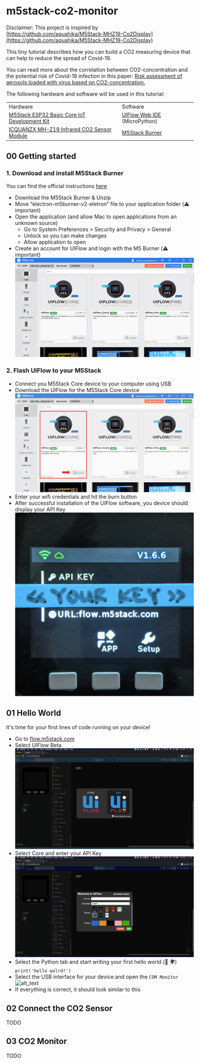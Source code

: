# m5stack-co2-monitor

Disclaimer: This project is inspired by [https://github.com/aquahika/M5Stack-MHZ19-Co2Display](https://github.com/aquahika/M5Stack-MHZ19-Co2Display)

This tiny tutorial describes how you can build a CO2 measuring device that can help to reduce the spread of Covid-19. 

You can read more about the correlation between CO2-concentration and the potential risk of Covid-19 infection in this paper: [Risk assessment of aerosols loaded with virus based on CO2-concentration.](https://depositonce.tu-berlin.de/bitstream/11303/11478.3/9/hartmann_kriegel_2020_en_v3.pdf)

The following hardware and software will be used in this tutorial:

<table>
  <tr>
   <td>Hardware</td>
   <td>Software</td>
  </tr>
  <tr>
  <td><a href="https://eckstein-shop.de/M5Stack-ESP32-Basic-Core-IoT-Development-Kit">M5Stack ESP32 Basic Core IoT Development Kit</a></td>
  <td><a href="https://flow.m5stack.com/">UIFlow Web IDE</a> (MicroPython)</td>
  </tr>
  <tr>
   <td><a href="https://www.amazon.de/-/en/gp/product/B07VD15YRP/ref=ppx_yo_dt_b_asin_image_o01_s00?ie=UTF8&psc=1">ICQUANZX MH-Z19 Infrared CO2 Sensor Module</a></td>
   <td><a href="https://m5stack.oss-cn-shenzhen.aliyuncs.com/resource/software/M5Burner_MacOS.zip">M5Stack Burner</a></td>
  </tr>
</table>



## 00 Getting started

### 1. Download and install M5Stack Burner
You can find the official instructions [here](https://m5stack.github.io/UIFlow_doc/en/en/base/Update.html)
*   Download the M5Stack Burner & Unzip
*   Move “electron-m5burner-v2-eletron” file to your application folder (:warning: important)
*   Open the application (and allow Mac to open applications from an unknown source)
    *   Go to System Preferences > Security and Privacy > General
    *   Unlock so you can make changes
    *   Allow application to open
*   Create an account for UIFlow and login with the M5 Burner (:warning: important)
![alt_text](images/M5Burner_Setup.png)

### 2. Flash UIFlow to your M5Stack
* Connect you M5Stack Core device to your computer using USB
* Download the UIFlow for the M5Stack Core device
![alt_text](images/M5Burner_Download.png)
* Enter your wifi credentials and hit the burn button
* After successful installation of the UIFlow software, you device should display your API Key
![alt_text](images/M5Stack_APIKey.png)


## 01 Hello World
It's time for your first lines of code running on your device!
* Go to <a href="https://flow.m5stack.com/">flow.m5stack.com</a>
* Select UIFlow Beta
![alt_text](images/UIFlow_Version.png)
* Select Core and enter your API Key
![alt_text](images/UIFlow_SetupDevice.png)
* Select the Python tab and start writing your first hello world (:wave: :earth_africa:)
```print('hello wolrd!')```
* Select the USB interface for your device and open the ```COM Monitor```
![alt_text](images/M5Burner_Connect.png)
* If everything is correct, it should look similar to  this

## 02 Connect the CO2 Sensor
TODO

## 03 CO2 Monitor
TODO